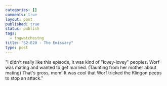 ```yaml
--- 
categories: []
comments: true
layout: post
published: true
status: publish
tags: 
  - tngwatchestng
title: "S2:E20 - The Emissary"
type: post
---
```

"I didn't really like this episode, it was kind of "lovey-lovey" peoples. Worf was mating and wanted to get married. (Taunting from her mother about mating) That's gross, mom! It was cool that Worf tricked the Klingon peeps to stop an attack."
